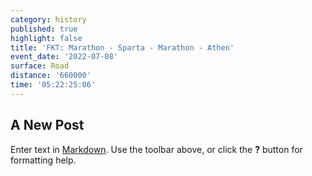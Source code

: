 ```yaml
---
category: history
published: true
highlight: false
title: 'FKT: Marathon - Sparta - Marathon - Athen'
event_date: '2022-07-08'
surface: Road
distance: '660000'
time: '05:22:25:06'
---
```

## A New Post

Enter text in [Markdown](http://daringfireball.net/projects/markdown/). Use the toolbar above, or click the **?** button for formatting help.
